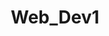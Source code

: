 # Web_Dev1

<!DOCTYPE html>
<html lang="en">
<head>
    <meta charset="UTF-8">
    <meta name="viewport" content="width=device-width, initial-scale=1.0">
    <title>Web Page</title>
    <style>
        *{
            box-sizing: border-box;
            margin: 0;
            padding: 0;
        }

        body{
            font-family: Arial, Helvetica, sans-serif;
            background-color: #f1f1f1;
            display: flex;
            justify-content: center;
            align-items: center;
            height: 100vh;
        }

        .container{
            width: 400px;
            background-color: #fff;
            border-radius: 10px;
            box-shadow: 0 0 10px rgba(0,0,0,0.1);
        }
        .login-box{
            padding: 40px;
        }
        h2{
            text-align: center;
            margin-bottom: 30px;
            color: #333;
        }
        form{
            display: flex;
            flex-direction: column;
        }
        .user-box{
            position: relative;
            margin-bottom: 30px;
        }

        .user-box input{
            width: 100%;
            padding: 10px 0;
            font-size: 16px;
            color: #333;
            border: none;
            border-bottom: 1px solid #333;
            outline: none;
            background: transparent;
            transition: border-color 0.2s;
        }

        .user-box label{
            position: absolute;
            top: 0;
            left: 0;
            font-size: 16px;
            color: #777;
            pointer-events: none;
            transition: all 0.2s;
        }

        .user-box input:focus ~ label,
        .user-box input:valid ~ label{
            top: -20px;
            font-size: 12px;
            color: #1e87f0;
        }

        a{
            display: inline-block;
            background-color: #1e87f0;
            color: #fff;
            text-decoration: none;
            padding: 10px 20px;
            border-radius: 5px;
            font-size: 16px;
            text-align: center;
            transition: background-color 0.2s;
        }

        a:hover{
            background-color: #1472c4;
        }
    </style>
</head>
<body>
    
    <div class="container">
        <div class="login-box">
            <h2>Login</h2>
            <form>
                <div class="user-box">
                    <input type="text" name="username" required="">
                    <label>Username</label>
                </div>
                <div class="user">
                    <input type="password" name="password" required="">
                    <label>Password</label>
                </div>
                <a href="#">
                    <span></span>
                    <span></span>
                    <span></span>
                    <span></span>
                    Submit
                </a>
            </form>
        </div>
    </div>
</body>
</html>

